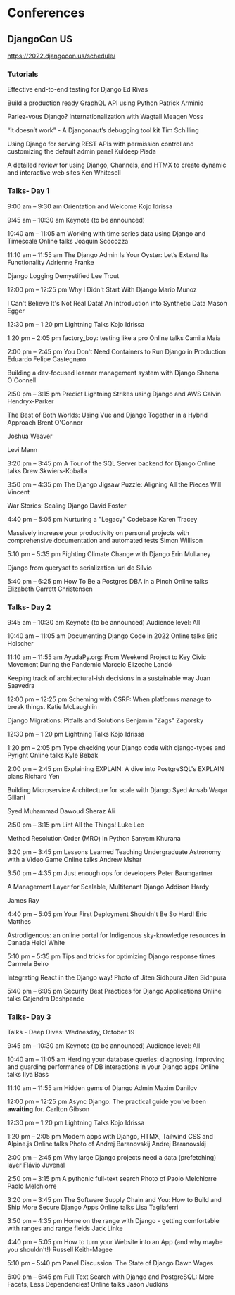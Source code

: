 # Conferences

## DjangoCon US

https://2022.djangocon.us/schedule/

### Tutorials

Effective end-to-end testing for Django
Ed Rivas

Build a production ready GraphQL API using Python
Patrick Arminio

Parlez-vous Django? Internationalization with Wagtail
Meagen Voss

“It doesn’t work” - A Djangonaut’s debugging tool kit
Tim Schilling

Using Django for serving REST APIs with permission control and customizing the default admin panel
Kuldeep Pisda

A detailed review for using Django, Channels, and HTMX to create dynamic and interactive web sites
Ken Whitesell

### Talks- Day 1

9:00 am –
9:30 am
Orientation and Welcome
Kojo Idrissa

9:45 am –
10:30 am
Keynote (to be announced)

10:40 am –
11:05 am
Working with time series data using Django and Timescale
Online talks
Joaquín Scocozza

11:10 am –
11:55 am
The Django Admin Is Your Oyster: Let’s Extend Its Functionality
Adrienne Franke

Django Logging Demystified
Lee Trout

12:00 pm –
12:25 pm
Why I Didn't Start With Django
Mario Munoz

I Can't Believe It's Not Real Data! An Introduction into Synthetic Data
Mason Egger

12:30 pm –
1:20 pm
Lightning Talks
Kojo Idrissa

1:20 pm –
2:05 pm
factory_boy: testing like a pro
Online talks
Camila Maia

2:00 pm –
2:45 pm
You Don't Need Containers to Run Django in Production
Eduardo Felipe Castegnaro

Building a dev-focused learner management system with Django
Sheena O'Connell

2:50 pm –
3:15 pm
Predict Lightning Strikes using Django and AWS
Calvin Hendryx-Parker

The Best of Both Worlds: Using Vue and Django Together in a Hybrid Approach
Brent O'Connor

Joshua Weaver

Levi Mann

3:20 pm –
3:45 pm
A Tour of the SQL Server backend for Django
Online talks
Drew Skwiers-Koballa

3:50 pm –
4:35 pm
The Django Jigsaw Puzzle: Aligning All the Pieces
Will Vincent

War Stories: Scaling Django
David Foster

4:40 pm –
5:05 pm
Nurturing a "Legacy" Codebase
Karen Tracey

Massively increase your productivity on personal projects with comprehensive documentation and automated tests
Simon Willison

5:10 pm –
5:35 pm
Fighting Climate Change with Django
Erin Mullaney

Django from queryset to serialization
Iuri de Silvio

5:40 pm –
6:25 pm
How To Be a Postgres DBA in a Pinch
Online talks
Elizabeth Garrett Christensen

### Talks- Day 2

9:45 am –
10:30 am
Keynote (to be announced)
Audience level: All

10:40 am –
11:05 am
Documenting Django Code in 2022
Online talks
Eric Holscher

11:10 am –
11:55 am
AyudaPy.org: From Weekend Project to Key Civic Movement During the Pandemic
Marcelo Elizeche Landó

Keeping track of architectural-ish decisions in a sustainable way
Juan Saavedra

12:00 pm –
12:25 pm
Scheming with CSRF: When platforms manage to break things.
Katie McLaughlin

Django Migrations: Pitfalls and Solutions
Benjamin "Zags" Zagorsky

12:30 pm –
1:20 pm
Lightning Talks
Kojo Idrissa

1:20 pm –
2:05 pm
Type checking your Django code with django-types and Pyright
Online talks
Kyle Bebak

2:00 pm –
2:45 pm
Explaining EXPLAIN: A dive into PostgreSQL's EXPLAIN plans
Richard Yen

Building Microservice Architecture for scale with Django
Syed Ansab Waqar Gillani

Syed Muhammad Dawoud Sheraz Ali

2:50 pm –
3:15 pm
Lint All the Things!
Luke Lee

Method Resolution Order (MRO) in Python
Sanyam Khurana

3:20 pm –
3:45 pm
Lessons Learned Teaching Undergraduate Astronomy with a Video Game
Online talks
Andrew Mshar

3:50 pm –
4:35 pm
Just enough ops for developers
Peter Baumgartner

A Management Layer for Scalable, Multitenant Django
Addison Hardy

James Ray

4:40 pm –
5:05 pm
Your First Deployment Shouldn't Be So Hard!
Eric Matthes

Astrodigenous: an online portal for Indigenous sky-knowledge resources in Canada
Heidi White

5:10 pm –
5:35 pm
Tips and tricks for optimizing Django response times
Carmela Beiro

Integrating React in the Django way!
Photo of Jiten Sidhpura Jiten Sidhpura

5:40 pm –
6:05 pm
Security Best Practices for Django Applications
Online talks
Gajendra Deshpande

### Talks- Day 3

Talks - Deep Dives: Wednesday, October 19

9:45 am –
10:30 am
Keynote (to be announced)
Audience level: All

10:40 am –
11:05 am
Herding your database queries: diagnosing, improving and guarding performance of DB interactions in your Django apps
Online talks
Ilya Bass

11:10 am –
11:55 am
Hidden gems of Django Admin
Maxim Danilov

12:00 pm –
12:25 pm
Async Django: The practical guide you've been **awaiting** for.
Carlton Gibson

12:30 pm –
1:20 pm
Lightning Talks
Kojo Idrissa

1:20 pm –
2:05 pm
Modern apps with Django, HTMX, Tailwind CSS and Alpine.js
Online talks
Photo of Andrej Baranovskij Andrej Baranovskij

2:00 pm –
2:45 pm
Why large Django projects need a data (prefetching) layer
Flávio Juvenal

2:50 pm –
3:15 pm
A pythonic full-text search
Photo of Paolo Melchiorre Paolo Melchiorre

3:20 pm –
3:45 pm
The Software Supply Chain and You: How to Build and Ship More Secure Django Apps
Online talks
Lisa Tagliaferri

3:50 pm –
4:35 pm
Home on the range with Django - getting comfortable with ranges and range fields
Jack Linke

4:40 pm –
5:05 pm
How to turn your Website into an App (and why maybe you shouldn't!)
Russell Keith-Magee

5:10 pm –
5:40 pm
Panel Discussion: The State of Django
Dawn Wages

6:00 pm –
6:45 pm
Full Text Search with Django and PostgreSQL: More Facets, Less Dependencies!
Online talks
Jason Judkins
